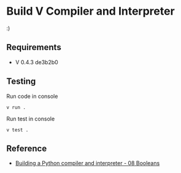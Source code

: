 # Build V Compiler and Interpreter

:)

## Requirements

- V 0.4.3 de3b2b0

## Testing

Run code in console

```
v run .
```

Run test in console

```
v test .
```

## Reference

- [Building a Python compiler and interpreter - 08 Booleans](https://mathspp.com/blog/building-a-python-compiler-and-interpreter-08-booleans)

